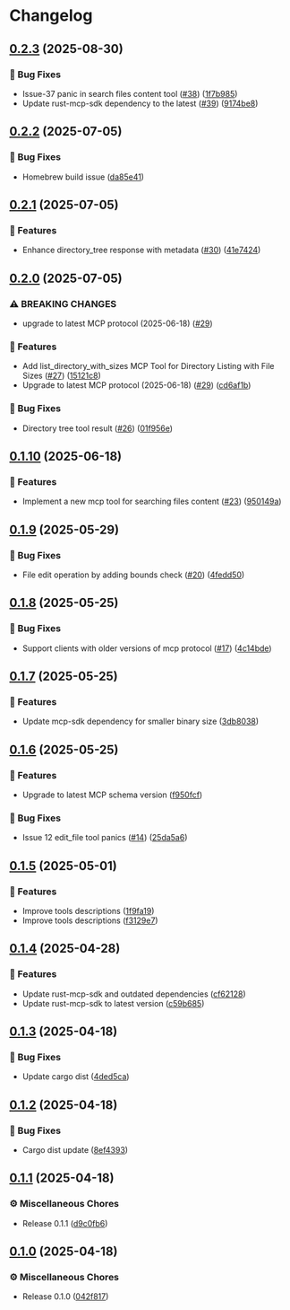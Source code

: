 # Changelog

## [0.2.3](https://github.com/rust-mcp-stack/rust-mcp-filesystem/compare/v0.2.2...v0.2.3) (2025-08-30)


### 🐛 Bug Fixes

* Issue-37 panic in search files content tool ([#38](https://github.com/rust-mcp-stack/rust-mcp-filesystem/issues/38)) ([1f7b985](https://github.com/rust-mcp-stack/rust-mcp-filesystem/commit/1f7b985ffc5bf6b6c00225c6755f1ae068fad1d5))
* Update rust-mcp-sdk dependency to the latest ([#39](https://github.com/rust-mcp-stack/rust-mcp-filesystem/issues/39)) ([9174be8](https://github.com/rust-mcp-stack/rust-mcp-filesystem/commit/9174be8c9286eb5245a4e0537e803dfff51a4cee))

## [0.2.2](https://github.com/rust-mcp-stack/rust-mcp-filesystem/compare/v0.2.1...v0.2.2) (2025-07-05)


### 🐛 Bug Fixes

* Homebrew build issue ([da85e41](https://github.com/rust-mcp-stack/rust-mcp-filesystem/commit/da85e4122ca67219d80d5b2946004bbc7986cef9))

## [0.2.1](https://github.com/rust-mcp-stack/rust-mcp-filesystem/compare/v0.2.0...v0.2.1) (2025-07-05)


### 🚀 Features

* Enhance directory_tree response with metadata ([#30](https://github.com/rust-mcp-stack/rust-mcp-filesystem/issues/30)) ([41e7424](https://github.com/rust-mcp-stack/rust-mcp-filesystem/commit/41e742401fdf0d09f74084d3ead6082bd7e51384))

## [0.2.0](https://github.com/rust-mcp-stack/rust-mcp-filesystem/compare/v0.1.10...v0.2.0) (2025-07-05)


### ⚠ BREAKING CHANGES

* upgrade to latest MCP protocol (2025-06-18) ([#29](https://github.com/rust-mcp-stack/rust-mcp-filesystem/issues/29))

### 🚀 Features

* Add list_directory_with_sizes MCP Tool for Directory Listing with File Sizes ([#27](https://github.com/rust-mcp-stack/rust-mcp-filesystem/issues/27)) ([15121c8](https://github.com/rust-mcp-stack/rust-mcp-filesystem/commit/15121c8d1605366ea5185f6a9e2ffd7036693d13))
* Upgrade to latest MCP protocol (2025-06-18) ([#29](https://github.com/rust-mcp-stack/rust-mcp-filesystem/issues/29)) ([cd6af1b](https://github.com/rust-mcp-stack/rust-mcp-filesystem/commit/cd6af1bfc14dab4b2ba68b014be860c8e9668667))


### 🐛 Bug Fixes

* Directory tree tool result ([#26](https://github.com/rust-mcp-stack/rust-mcp-filesystem/issues/26)) ([01f956e](https://github.com/rust-mcp-stack/rust-mcp-filesystem/commit/01f956efdde5fdd0e5fd14f30e4ebdac53d728f7))

## [0.1.10](https://github.com/rust-mcp-stack/rust-mcp-filesystem/compare/v0.1.9...v0.1.10) (2025-06-18)


### 🚀 Features

* Implement a new mcp tool for searching files content ([#23](https://github.com/rust-mcp-stack/rust-mcp-filesystem/issues/23)) ([950149a](https://github.com/rust-mcp-stack/rust-mcp-filesystem/commit/950149aa30542c8ffcba040de614861eda4b68da))

## [0.1.9](https://github.com/rust-mcp-stack/rust-mcp-filesystem/compare/v0.1.8...v0.1.9) (2025-05-29)


### 🐛 Bug Fixes

* File edit operation by adding bounds check ([#20](https://github.com/rust-mcp-stack/rust-mcp-filesystem/issues/20)) ([4fedd50](https://github.com/rust-mcp-stack/rust-mcp-filesystem/commit/4fedd5090e3204aee8f9dff9442953b8d2993616))

## [0.1.8](https://github.com/rust-mcp-stack/rust-mcp-filesystem/compare/v0.1.7...v0.1.8) (2025-05-25)


### 🐛 Bug Fixes

* Support clients with older versions of mcp protocol ([#17](https://github.com/rust-mcp-stack/rust-mcp-filesystem/issues/17)) ([4c14bde](https://github.com/rust-mcp-stack/rust-mcp-filesystem/commit/4c14bde9f9233535cdf0cb17127ed15a24d2650a))

## [0.1.7](https://github.com/rust-mcp-stack/rust-mcp-filesystem/compare/v0.1.6...v0.1.7) (2025-05-25)


### 🚀 Features

* Update mcp-sdk dependency for smaller binary size ([3db8038](https://github.com/rust-mcp-stack/rust-mcp-filesystem/commit/3db80384a9d7c975229cceb5a78e0c0e2cb6f2ef))

## [0.1.6](https://github.com/rust-mcp-stack/rust-mcp-filesystem/compare/v0.1.5...v0.1.6) (2025-05-25)


### 🚀 Features

* Upgrade to latest MCP schema version ([f950fcf](https://github.com/rust-mcp-stack/rust-mcp-filesystem/commit/f950fcf086da51115426796e474ba1d6180e3b01))


### 🐛 Bug Fixes

* Issue 12 edit_file tool panics ([#14](https://github.com/rust-mcp-stack/rust-mcp-filesystem/issues/14)) ([25da5a6](https://github.com/rust-mcp-stack/rust-mcp-filesystem/commit/25da5a674a0455d9e752da65b5fcb94053aa40b1))

## [0.1.5](https://github.com/rust-mcp-stack/rust-mcp-filesystem/compare/v0.1.4...v0.1.5) (2025-05-01)


### 🚀 Features

* Improve tools descriptions ([1f9fa19](https://github.com/rust-mcp-stack/rust-mcp-filesystem/commit/1f9fa193bc09e45179fa1c42e00b1e67c979e134))
* Improve tools descriptions ([f3129e7](https://github.com/rust-mcp-stack/rust-mcp-filesystem/commit/f3129e7188986899f099e9bf211fb1b960081645))

## [0.1.4](https://github.com/rust-mcp-stack/rust-mcp-filesystem/compare/v0.1.3...v0.1.4) (2025-04-28)


### 🚀 Features

* Update rust-mcp-sdk and outdated dependencies ([cf62128](https://github.com/rust-mcp-stack/rust-mcp-filesystem/commit/cf62128d2845566fc900aaee62f5932f6bda0e72))
* Update rust-mcp-sdk to latest version ([c59b685](https://github.com/rust-mcp-stack/rust-mcp-filesystem/commit/c59b6854f5df6fd2d98232eff72e9a635cb08bd5))

## [0.1.3](https://github.com/rust-mcp-stack/rust-mcp-filesystem/compare/v0.1.2...v0.1.3) (2025-04-18)


### 🐛 Bug Fixes

* Update cargo dist ([4ded5ca](https://github.com/rust-mcp-stack/rust-mcp-filesystem/commit/4ded5cae9fc292dfea821f82aeaea5eea2c069ca))

## [0.1.2](https://github.com/rust-mcp-stack/rust-mcp-filesystem/compare/v0.1.1...v0.1.2) (2025-04-18)


### 🐛 Bug Fixes

* Cargo dist update ([8ef4393](https://github.com/rust-mcp-stack/rust-mcp-filesystem/commit/8ef43935a5fb92df33da36e12812de004e337a57))

## [0.1.1](https://github.com/rust-mcp-stack/rust-mcp-filesystem/compare/v0.1.0...v0.1.1) (2025-04-18)


### ⚙️ Miscellaneous Chores

* Release 0.1.1 ([d9c0fb6](https://github.com/rust-mcp-stack/rust-mcp-filesystem/commit/d9c0fb608bf8fe799ca0b6b853c8299226362531))

## [0.1.0](https://github.com/rust-mcp-stack/rust-mcp-filesystem/compare/v0.1.0...v0.1.0) (2025-04-18)


### ⚙️ Miscellaneous Chores

* Release 0.1.0 ([042f817](https://github.com/rust-mcp-stack/rust-mcp-filesystem/commit/042f817ab05129706e532991ef14fc7a4d23bda6))
